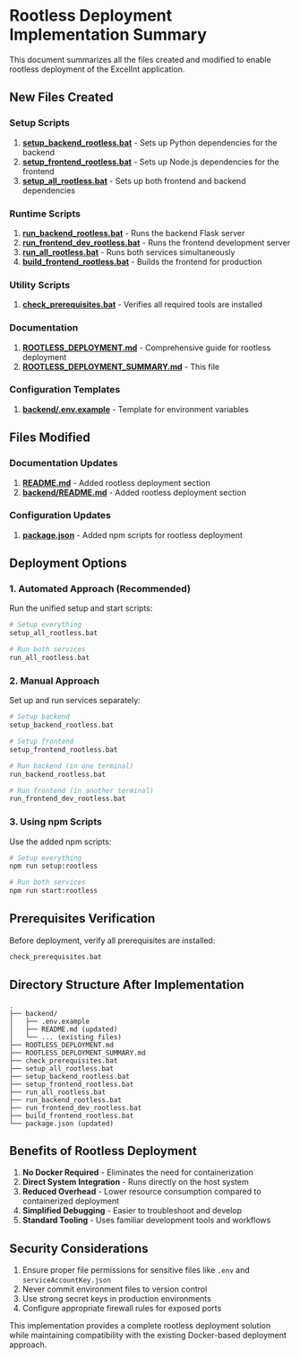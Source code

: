 # Rootless Deployment Implementation Summary

This document summarizes all the files created and modified to enable rootless deployment of the ExcelInt application.

## New Files Created

### Setup Scripts
1. **[setup_backend_rootless.bat](file:///c:/Users/izhar.ullah/Downloads/ExcelInt-main/ExcelInt-main/setup_backend_rootless.bat)** - Sets up Python dependencies for the backend
2. **[setup_frontend_rootless.bat](file:///c:/Users/izhar.ullah/Downloads/ExcelInt-main/ExcelInt-main/setup_frontend_rootless.bat)** - Sets up Node.js dependencies for the frontend
3. **[setup_all_rootless.bat](file:///c:/Users/izhar.ullah/Downloads/ExcelInt-main/ExcelInt-main/setup_all_rootless.bat)** - Sets up both frontend and backend dependencies

### Runtime Scripts
1. **[run_backend_rootless.bat](file:///c:/Users/izhar.ullah/Downloads/ExcelInt-main/ExcelInt-main/run_backend_rootless.bat)** - Runs the backend Flask server
2. **[run_frontend_dev_rootless.bat](file:///c:/Users/izhar.ullah/Downloads/ExcelInt-main/ExcelInt-main/run_frontend_dev_rootless.bat)** - Runs the frontend development server
3. **[run_all_rootless.bat](file:///c:/Users/izhar.ullah/Downloads/ExcelInt-main/ExcelInt-main/run_all_rootless.bat)** - Runs both services simultaneously
4. **[build_frontend_rootless.bat](file:///c:/Users/izhar.ullah/Downloads/ExcelInt-main/ExcelInt-main/build_frontend_rootless.bat)** - Builds the frontend for production

### Utility Scripts
1. **[check_prerequisites.bat](file:///c:/Users/izhar.ullah/Downloads/ExcelInt-main/ExcelInt-main/check_prerequisites.bat)** - Verifies all required tools are installed

### Documentation
1. **[ROOTLESS_DEPLOYMENT.md](file:///c:/Users/izhar.ullah/Downloads/ExcelInt-main/ExcelInt-main/ROOTLESS_DEPLOYMENT.md)** - Comprehensive guide for rootless deployment
2. **[ROOTLESS_DEPLOYMENT_SUMMARY.md](file:///c:/Users/izhar.ullah/Downloads/ExcelInt-main/ExcelInt-main/ROOTLESS_DEPLOYMENT_SUMMARY.md)** - This file

### Configuration Templates
1. **[backend/.env.example](file:///c:/Users/izhar.ullah/Downloads/ExcelInt-main/ExcelInt-main/backend/.env.example)** - Template for environment variables

## Files Modified

### Documentation Updates
1. **[README.md](file:///c:/Users/izhar.ullah/Downloads/ExcelInt-main/ExcelInt-main/README.md)** - Added rootless deployment section
2. **[backend/README.md](file:///c:/Users/izhar.ullah/Downloads/ExcelInt-main/ExcelInt-main/backend/README.md)** - Added rootless deployment section

### Configuration Updates
1. **[package.json](file:///c:/Users/izhar.ullah/Downloads/ExcelInt-main/ExcelInt-main/package.json)** - Added npm scripts for rootless deployment

## Deployment Options

### 1. Automated Approach (Recommended)
Run the unified setup and start scripts:
```bash
# Setup everything
setup_all_rootless.bat

# Run both services
run_all_rootless.bat
```

### 2. Manual Approach
Set up and run services separately:
```bash
# Setup backend
setup_backend_rootless.bat

# Setup frontend
setup_frontend_rootless.bat

# Run backend (in one terminal)
run_backend_rootless.bat

# Run frontend (in another terminal)
run_frontend_dev_rootless.bat
```

### 3. Using npm Scripts
Use the added npm scripts:
```bash
# Setup everything
npm run setup:rootless

# Run both services
npm run start:rootless
```

## Prerequisites Verification

Before deployment, verify all prerequisites are installed:
```bash
check_prerequisites.bat
```

## Directory Structure After Implementation

```
.
├── backend/
│   ├── .env.example
│   ├── README.md (updated)
│   └── ... (existing files)
├── ROOTLESS_DEPLOYMENT.md
├── ROOTLESS_DEPLOYMENT_SUMMARY.md
├── check_prerequisites.bat
├── setup_all_rootless.bat
├── setup_backend_rootless.bat
├── setup_frontend_rootless.bat
├── run_all_rootless.bat
├── run_backend_rootless.bat
├── run_frontend_dev_rootless.bat
├── build_frontend_rootless.bat
└── package.json (updated)
```

## Benefits of Rootless Deployment

1. **No Docker Required** - Eliminates the need for containerization
2. **Direct System Integration** - Runs directly on the host system
3. **Reduced Overhead** - Lower resource consumption compared to containerized deployment
4. **Simplified Debugging** - Easier to troubleshoot and develop
5. **Standard Tooling** - Uses familiar development tools and workflows

## Security Considerations

1. Ensure proper file permissions for sensitive files like `.env` and `serviceAccountKey.json`
2. Never commit environment files to version control
3. Use strong secret keys in production environments
4. Configure appropriate firewall rules for exposed ports

This implementation provides a complete rootless deployment solution while maintaining compatibility with the existing Docker-based deployment approach.